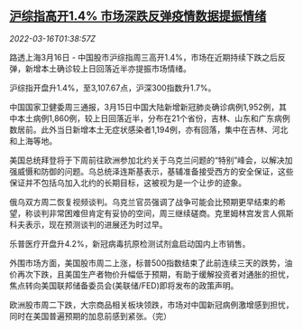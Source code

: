 <!--1647396062000-->
[沪综指高开1.4% 市场深跌反弹疫情数据提振情绪](https://cn.reuters.com/article/china-stock-0316-morning-idCNKCS2LD04R)
------

<div><i>2022-03-16T01:38:57Z</i></div><p>路透上海3月16日 - 中国股市沪综指周三高开1.4%，市场在近期持续下跌之后反弹，新增本土确诊较上日回落近半亦提振市场情绪。</p><p>沪综指开盘升1.4%，至3,107.67点，沪深300指数升1.7%。</p><p>中国国家卫健委周三通报，3月15日中国大陆新增新冠肺炎确诊病例1,952例，其中本土病例1,860例，较上日回落近半，分布在21个省份，吉林、山东和广东病例数居前。此外当日新增本土无症状感染者1,194例，亦有回落，集中在吉林、河北和上海等地。</p><p>美国总统拜登将于下周前往欧洲参加北约关于乌克兰问题的“特别”峰会，以解决加强威慑和防御的问题。乌总统泽连斯基表示，基辅准备接受西方的安全保证，这些保证并不包括乌加入北约的长期目标，这被视为是一个让步的迹象。</p><p>俄乌双方周二恢复视频谈判。乌克兰官员强调了战争可能会比预期更早结束的希望，称谈判非常困难但肯定有妥协的空间，周三继续磋商。克里姆林宫发言人佩斯科夫表示，现在预测谈判的进展还为时过早。</p><p>乐普医疗开盘升4.2%，新冠病毒抗原检测试剂盒启动国内上市销售。</p><p>外围市场方面，美国股市周二上涨，标普500指数结束了此前连续三天的跌势，油价再次下跌，且美国生产者物价升幅低于预期，有助于缓解投资者对通胀的担忧，焦点转向美国联邦储备委员会(美联储/FED)即将发布的政策声明。</p><p>欧洲股市周二下跌，大宗商品相关板块领跌，市场对中国新冠病例激增感到担忧，同时在美国普遍预期的加息前感到紧张。（完）</p>

